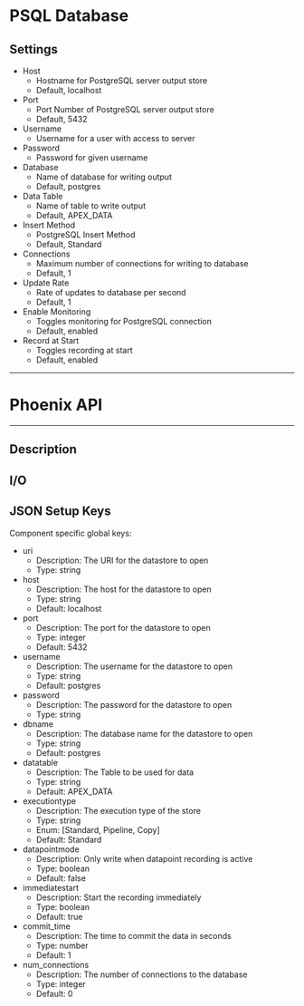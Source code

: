 # PSQL Database
## Settings
- Host
	- Hostname for PostgreSQL server output store
	- Default, localhost
- Port
    - Port Number of PostgreSQL server output store
    - Default, 5432
- Username
	- Username for a user with access to server
- Password
    - Password for given username
- Database
	- Name of database for writing output
	- Default, postgres
- Data Table
    - Name of table to write output
    - Default, APEX_DATA
- Insert Method
	- PostgreSQL Insert Method
	- Default, Standard
- Connections
    - Maximum number of connections for writing to database
    - Default, 1
- Update Rate
	- Rate of updates to database per second
	- Default, 1
- Enable Monitoring
    - Toggles monitoring for PostgreSQL connection
    - Default, enabled
- Record at Start
    - Toggles recording at start
    - Default, enabled
___
# Phoenix API
___
## Description

## I/O

## JSON Setup Keys

Component specific global keys:
- uri
  - Description: The URI for the datastore to open
  - Type: string
- host
  - Description: The host for the datastore to open
  - Type: string
  - Default: localhost
- port
  - Description: The port for the datastore to open
  - Type: integer
  - Default: 5432
- username
  - Description: The username for the datastore to open
  - Type: string
  - Default: postgres
- password
  - Description: The password for the datastore to open
  - Type: string
- dbname
  - Description: The database name for the datastore to open
  - Type: string
  - Default: postgres
- datatable
  - Description: The Table to be used for data
  - Type: string
  - Default: APEX_DATA
- executiontype
  - Description: The execution type of the store
  - Type: string
  - Enum: [Standard, Pipeline, Copy]
  - Default: Standard
- datapointmode
  - Description: Only write when datapoint recording is active
  - Type: boolean
  - Default: false
- immediatestart
  - Description: Start the recording immediately
  - Type: boolean
  - Default: true
- commit_time
  - Description: The time to commit the data in seconds
  - Type: number
  - Default: 1
- num_connections
  - Description: The number of connections to the database
  - Type: integer
  - Default: 0
